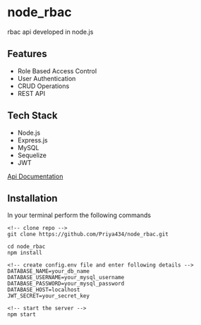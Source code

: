 # node_rbac

rbac api developed in node.js

## Features
- Role Based Access Control
- User Authentication
- CRUD Operations
- REST API

## Tech Stack
- Node.js
- Express.js
- MySQL
- Sequelize
- JWT

[Api Documentation](https://documenter.getpostman.com/view/25128457/2s9YsKfBfV)  

## Installation

In your terminal perform the following commands

```
<!-- clone repo -->
git clone https://github.com/Priya434/node_rbac.git

cd node_rbac
npm install

<!-- create config.env file and enter following details -->
DATABASE_NAME=your_db_name
DATABASE_USERNAME=your_mysql_username
DATABASE_PASSWORD=your_mysql_password
DATABASE_HOST=localhost
JWT_SECRET=your_secret_key

<!-- start the server -->
npm start
```
